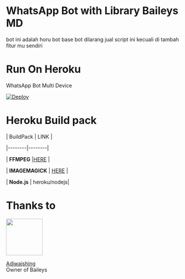 # WhatsApp Bot with Library Baileys MD

bot ini adalah horu bot base bot dilarang jual script ini kecuali di tambah fitur mu sendiri

# Run On Heroku

WhatsApp Bot Multi Device

[![Deploy](https://www.herokucdn.com/deploy/button.svg)](https://heroku.com/deploy?template=https://github.com/karfeb/secondary)

# Heroku Build pack

| BuildPack | LINK |

|--------|--------|

| **FFMPEG** |[HERE](https://github.com/jonathanong/heroku-buildpack-ffmpeg-latest) |

| **IMAGEMAGICK** | [HERE](https://github.com/mcollina/heroku-buildpack-imagemagick.git) |

| **Node.js**     | heroku/nodejs|

# Thanks to
<a href="https://github.com/adiwajshing"><img src="https://github.com/adiwajshing.png?size=100" width="100" height="100"></a> 

[Adiwajshing](https://github.com/adiwajshing)  
Owner of Baileys 
